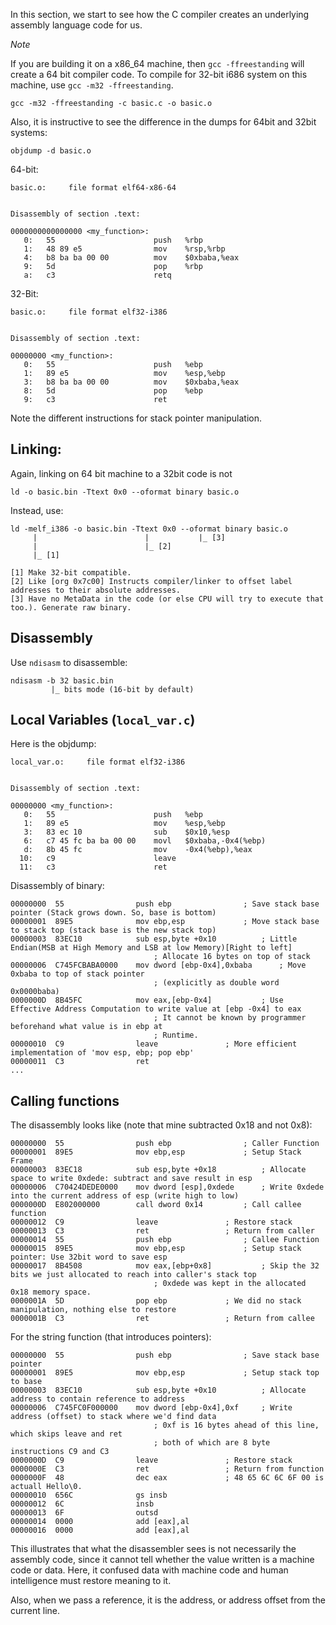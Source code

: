 In this section, we start to see how the C compiler creates an underlying assembly language code for us.

_Note_ 

If you are building it on a x86\_64 machine, then `gcc -ffreestanding` will create a 64 bit compiler code. To compile for 32-bit i686 system on this machine, use `gcc -m32 -ffreestanding`.

```
gcc -m32 -ffreestanding -c basic.c -o basic.o
```

Also, it is instructive to see the difference in the dumps for 64bit and 32bit systems:

```
objdump -d basic.o
```

64-bit:

```
basic.o:     file format elf64-x86-64


Disassembly of section .text:

0000000000000000 <my_function>:
   0:	55                   	push   %rbp
   1:	48 89 e5             	mov    %rsp,%rbp
   4:	b8 ba ba 00 00       	mov    $0xbaba,%eax
   9:	5d                   	pop    %rbp
   a:	c3                   	retq 
```

32-Bit:

```
basic.o:     file format elf32-i386


Disassembly of section .text:

00000000 <my_function>:
   0:	55                   	push   %ebp
   1:	89 e5                	mov    %esp,%ebp
   3:	b8 ba ba 00 00       	mov    $0xbaba,%eax
   8:	5d                   	pop    %ebp
   9:	c3                   	ret    
```

Note the different instructions for stack pointer manipulation.

## Linking:

Again, linking on 64 bit machine to a 32bit code is not 

```
ld -o basic.bin -Ttext 0x0 --oformat binary basic.o
```

Instead, use:

```
ld -melf_i386 -o basic.bin -Ttext 0x0 --oformat binary basic.o
     |                        |           |_ [3]
     |                        |_ [2]
     |_ [1]

[1] Make 32-bit compatible.
[2] Like [org 0x7c00] Instructs compiler/linker to offset label addresses to their absolute addresses.
[3] Have no MetaData in the code (or else CPU will try to execute that too.). Generate raw binary.
```

## Disassembly

Use `ndisasm` to disassemble:

```
ndisasm -b 32 basic.bin
         |_ bits mode (16-bit by default)
```

## Local Variables (`local_var.c`)
Here is the objdump:

```
local_var.o:     file format elf32-i386


Disassembly of section .text:

00000000 <my_function>:
   0:	55                   	push   %ebp
   1:	89 e5                	mov    %esp,%ebp
   3:	83 ec 10             	sub    $0x10,%esp
   6:	c7 45 fc ba ba 00 00 	movl   $0xbaba,-0x4(%ebp)
   d:	8b 45 fc             	mov    -0x4(%ebp),%eax
  10:	c9                   	leave  
  11:	c3                   	ret    

```

Disassembly of binary:

```
00000000  55                push ebp				; Save stack base pointer (Stack grows down. So, base is bottom)
00000001  89E5              mov ebp,esp				; Move stack base to stack top (stack base is the new stack top)
00000003  83EC10            sub esp,byte +0x10			; Little Endian(MSB at High Memory and LSB at low Memory)[Right to left]
								; Allocate 16 bytes on top of stack
00000006  C745FCBABA0000    mov dword [ebp-0x4],0xbaba		; Move 0xbaba to top of stack pointer 
								; (explicitly as double word 0x0000baba)
0000000D  8B45FC            mov eax,[ebp-0x4]			; Use Effective Address Computation to write value at [ebp -0x4] to eax
								; It cannot be known by programmer beforehand what value is in ebp at
								; Runtime.
00000010  C9                leave				; More efficient implementation of 'mov esp, ebp; pop ebp'
00000011  C3                ret
...
```

## Calling functions

The disassembly looks like (note that mine subtracted 0x18 and not 0x8):

```
00000000  55                push ebp				; Caller Function
00000001  89E5              mov ebp,esp				; Setup Stack Frame
00000003  83EC18            sub esp,byte +0x18			; Allocate space to write 0xdede: subtract and save result in esp
00000006  C70424DEDE0000    mov dword [esp],0xdede		; Write 0xdede into the current address of esp (write high to low)
0000000D  E802000000        call dword 0x14			; Call callee function
00000012  C9                leave				; Restore stack
00000013  C3                ret					; Return from caller
00000014  55                push ebp				; Callee Function
00000015  89E5              mov ebp,esp				; Setup stack pointer: Use 32bit word to save esp
00000017  8B4508            mov eax,[ebp+0x8]			; Skip the 32 bits we just allocated to reach into caller's stack top
								; 0xdede was kept in the allocated 0x18 memory space.
0000001A  5D                pop ebp				; We did no stack manipulation, nothing else to restore
0000001B  C3                ret					; Return from callee

```

For the string function (that introduces pointers):

```
00000000  55                push ebp				; Save stack base pointer
00000001  89E5              mov ebp,esp				; Setup stack top to base
00000003  83EC10            sub esp,byte +0x10			; Allocate address to contain reference to address
00000006  C745FC0F000000    mov dword [ebp-0x4],0xf		; Write address (offset) to stack where we'd find data
								; 0xf is 16 bytes ahead of this line, which skips leave and ret
								; both of which are 8 byte instructions C9 and C3
0000000D  C9                leave				; Restore stack
0000000E  C3                ret					; Return from function
0000000F  48                dec eax				; 48 65 6C 6C 6F 00 is actuall Hello\0. 
00000010  656C              gs insb
00000012  6C                insb
00000013  6F                outsd
00000014  0000              add [eax],al
00000016  0000              add [eax],al
```

This illustrates that what the disassembler sees is not necessarily the assembly code, since it cannot tell whether the value written is a machine code or data. Here, it confused data with machine code and human intelligence must restore meaning to it.

Also, when we pass a reference, it is the address, or address offset from the current line.
